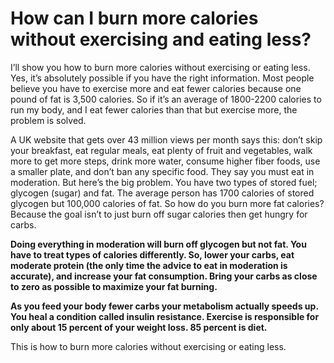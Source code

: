 # How can I burn more calories without exercising and eating less?

I’ll show you how to burn more calories without exercising or eating less. Yes, it’s absolutely possible if you have the right information. Most people believe you have to exercise more and eat fewer calories because one pound of fat is 3,500 calories. So if it’s an average of 1800-2200 calories to run my body, and I eat fewer calories than that but exercise more, the problem is solved.

A UK website that gets over 43 million views per month says this: don’t skip your breakfast, eat regular meals, eat plenty of fruit and vegetables, walk more to get more steps, drink more water, consume higher fiber foods, use a smaller plate, and don’t ban any specific food. They say you must eat in moderation. But here’s the big problem. You have two types of stored fuel; glycogen (sugar) and fat. The average person has 1700 calories of stored glycogen but 100,000 calories of fat. So how do you burn more fat calories? Because the goal isn’t to just burn off sugar calories then get hungry for carbs.

**Doing everything in moderation will burn off glycogen but not fat. You have to treat types of calories differently. So, lower your carbs, eat moderate protein (the only time the advice to eat in moderation is accurate), and increase your fat consumption. Bring your carbs as close to zero as possible to maximize your fat burning.**

**As you feed your body fewer carbs your metabolism actually speeds up. You heal a condition called insulin resistance. Exercise is responsible for only about 15 percent of your weight loss. 85 percent is diet.**

This is how to burn more calories without exercising or eating less.
